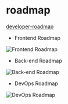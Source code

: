# roadmap

[developer-roadmap](https://github.com/kamranahmedse/developer-roadmap)

- Frontend Roadmap

![Frontend Roadmap
](https://github.com/kamranahmedse/developer-roadmap/raw/master/images/frontend.png)

- Back-end Roadmap

![Back-end Roadmap
](https://github.com/kamranahmedse/developer-roadmap/raw/master/images/backend.png)

- DevOps Roadmap

![DevOps Roadmap
](https://github.com/kamranahmedse/developer-roadmap/raw/master/images/devops.png)
